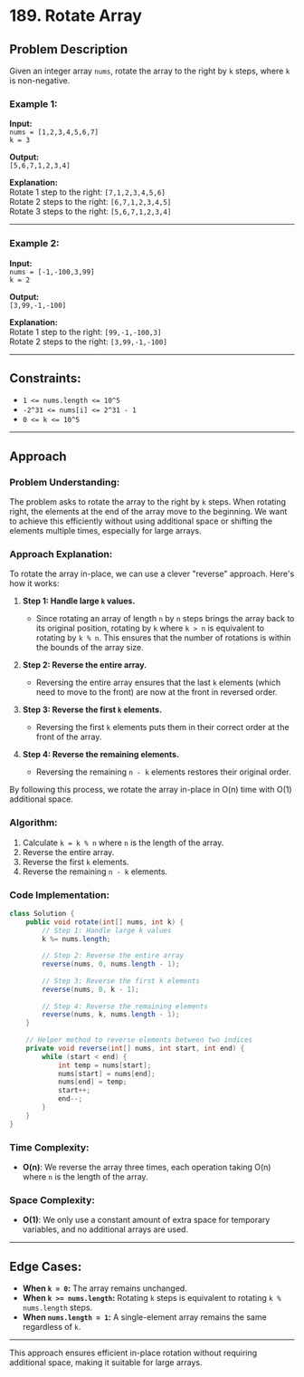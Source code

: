 
# 189. Rotate Array

## Problem Description

Given an integer array `nums`, rotate the array to the right by `k` steps, where `k` is non-negative.

### Example 1:

**Input:**  
`nums = [1,2,3,4,5,6,7]`  
`k = 3`

**Output:**  
`[5,6,7,1,2,3,4]`

**Explanation:**  
Rotate 1 step to the right: `[7,1,2,3,4,5,6]`  
Rotate 2 steps to the right: `[6,7,1,2,3,4,5]`  
Rotate 3 steps to the right: `[5,6,7,1,2,3,4]`

---

### Example 2:

**Input:**  
`nums = [-1,-100,3,99]`  
`k = 2`

**Output:**  
`[3,99,-1,-100]`

**Explanation:**  
Rotate 1 step to the right: `[99,-1,-100,3]`  
Rotate 2 steps to the right: `[3,99,-1,-100]`

---

## Constraints:

- `1 <= nums.length <= 10^5`
- `-2^31 <= nums[i] <= 2^31 - 1`
- `0 <= k <= 10^5`

---

## Approach

### Problem Understanding:

The problem asks to rotate the array to the right by `k` steps. When rotating right, the elements at the end of the array move to the beginning. We want to achieve this efficiently without using additional space or shifting the elements multiple times, especially for large arrays.

### Approach Explanation:

To rotate the array in-place, we can use a clever "reverse" approach. Here's how it works:

1. **Step 1: Handle large `k` values.**
   - Since rotating an array of length `n` by `n` steps brings the array back to its original position, rotating by `k` where `k > n` is equivalent to rotating by `k % n`. This ensures that the number of rotations is within the bounds of the array size.
   
2. **Step 2: Reverse the entire array.**
   - Reversing the entire array ensures that the last `k` elements (which need to move to the front) are now at the front in reversed order.

3. **Step 3: Reverse the first `k` elements.**
   - Reversing the first `k` elements puts them in their correct order at the front of the array.

4. **Step 4: Reverse the remaining elements.**
   - Reversing the remaining `n - k` elements restores their original order.

By following this process, we rotate the array in-place in O(n) time with O(1) additional space.

### Algorithm:

1. Calculate `k = k % n` where `n` is the length of the array.
2. Reverse the entire array.
3. Reverse the first `k` elements.
4. Reverse the remaining `n - k` elements.

### Code Implementation:

```java
class Solution {
    public void rotate(int[] nums, int k) {
        // Step 1: Handle large k values
        k %= nums.length;
        
        // Step 2: Reverse the entire array
        reverse(nums, 0, nums.length - 1);
        
        // Step 3: Reverse the first k elements
        reverse(nums, 0, k - 1);
        
        // Step 4: Reverse the remaining elements
        reverse(nums, k, nums.length - 1);
    }
    
    // Helper method to reverse elements between two indices
    private void reverse(int[] nums, int start, int end) {
        while (start < end) {
            int temp = nums[start];
            nums[start] = nums[end];
            nums[end] = temp;
            start++;
            end--;
        }
    }
}
```

### Time Complexity:
- **O(n)**: We reverse the array three times, each operation taking O(n) where `n` is the length of the array.
  
### Space Complexity:
- **O(1)**: We only use a constant amount of extra space for temporary variables, and no additional arrays are used.

---

## Edge Cases:

- **When `k = 0`:** The array remains unchanged.
- **When `k >= nums.length`:** Rotating `k` steps is equivalent to rotating `k % nums.length` steps.
- **When `nums.length = 1`:** A single-element array remains the same regardless of `k`.

---

This approach ensures efficient in-place rotation without requiring additional space, making it suitable for large arrays.